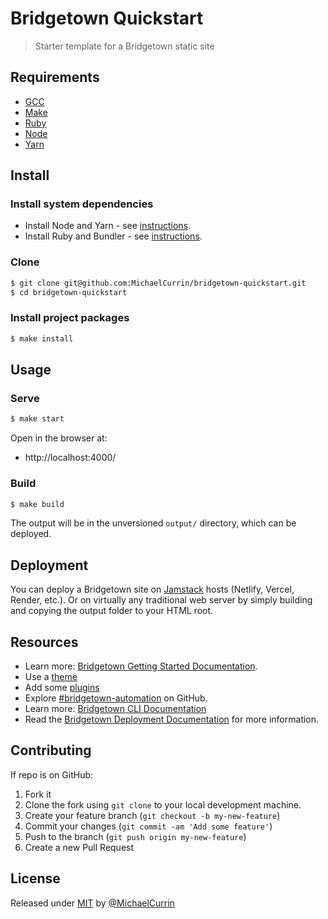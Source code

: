 # Bridgetown Quickstart
> Starter template for a Bridgetown static site


## Requirements

- [GCC](https://gcc.gnu.org/install/)
- [Make](https://www.gnu.org/software/make/)
- [Ruby](https://www.ruby-lang.org/en/downloads/)
- [Node](https://nodejs.org)
- [Yarn](https://yarnpkg.com)


## Install

### Install system dependencies

- Install Node and Yarn - see [instructions](https://gist.github.com/MichaelCurrin/bdc34c554fa3023ee81449eb77375fcb).
- Install Ruby and Bundler - see [instructions](https://gist.github.com/MichaelCurrin/fb758aea4d35e03b9ed093afddf4e7ec).

### Clone

```sh
$ git clone git@github.com:MichaelCurrin/bridgetown-quickstart.git
$ cd bridgetown-quickstart
```

### Install project packages

```sh
$ make install
```


## Usage

### Serve

```sh
$ make start
```

Open in the browser at:

- http://localhost:4000/

### Build

```sh
$ make build
```

The output will be in the unversioned `output/` directory, which can be deployed.


## Deployment

You can deploy a Bridgetown site on [Jamstack][] hosts (Netlify, Vercel, Render, etc.). Or on virtually any traditional web server by simply building and copying the output folder to your HTML root.

[Jamstack]: https://michaelcurrin.github.io/dev-resources/resources/other/jamstack.html


## Resources

- Learn more: [Bridgetown Getting Started Documentation](https://www.bridgetownrb.com/docs/).
- Use a [theme](https://github.com/topics/bridgetown-theme)
- Add some [plugins](https://www.bridgetownrb.com/plugins/)
- Explore [#bridgetown-automation](https://github.com/topics/bridgetown-automation) on GitHub.
- Learn more: [Bridgetown CLI Documentation](https://www.bridgetownrb.com/docs/command-line-usage)
- Read the [Bridgetown Deployment Documentation](https://www.bridgetownrb.com/docs/deployment) for more information.


## Contributing

If repo is on GitHub:

1. Fork it
2. Clone the fork using `git clone` to your local development machine.
3. Create your feature branch (`git checkout -b my-new-feature`)
4. Commit your changes (`git commit -am 'Add some feature'`)
5. Push to the branch (`git push origin my-new-feature`)
6. Create a new Pull Request


## License

Released under [MIT](/LICENSE) by [@MichaelCurrin](https://github.com/MichaelCurrin)

